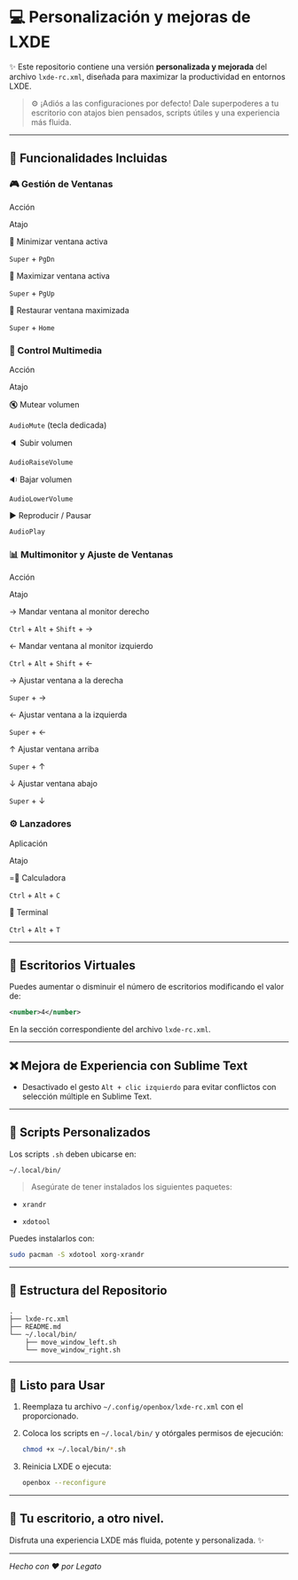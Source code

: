 # 💻 Personalización y mejoras de LXDE

✨ Este repositorio contiene una versión **personalizada y mejorada** del archivo `lxde-rc.xml`, diseñada para maximizar la productividad en entornos LXDE.

> ⚙️ ¡Adiós a las configuraciones por defecto! Dale superpoderes a tu escritorio con atajos bien pensados, scripts útiles y una experiencia más fluida.

----------

## 🧠 Funcionalidades Incluidas

### 🎮 Gestión de Ventanas

Acción

Atajo

🔕 Minimizar ventana activa

`Super` + `PgDn`

🔖 Maximizar ventana activa

`Super` + `PgUp`

🔳 Restaurar ventana maximizada

`Super` + `Home`

### 🎵 Control Multimedia

Acción

Atajo

🔇 Mutear volumen

`AudioMute` (tecla dedicada)

🔈 Subir volumen

`AudioRaiseVolume`

🔉 Bajar volumen

`AudioLowerVolume`

▶️ Reproducir / Pausar

`AudioPlay`

### 📊 Multimonitor y Ajuste de Ventanas

Acción

Atajo

→ Mandar ventana al monitor derecho

`Ctrl` + `Alt` + `Shift` + →

← Mandar ventana al monitor izquierdo

`Ctrl` + `Alt` + `Shift` + ←

→ Ajustar ventana a la derecha

`Super` + →

← Ajustar ventana a la izquierda

`Super` + ←

↑ Ajustar ventana arriba

`Super` + ↑

↓ Ajustar ventana abajo

`Super` + ↓

### ⚙️ Lanzadores

Aplicación

Atajo

=⃣ Calculadora

`Ctrl` + `Alt` + `C`

💪 Terminal

`Ctrl` + `Alt` + `T`

----------

## 📄 Escritorios Virtuales

Puedes aumentar o disminuir el número de escritorios modificando el valor de:

```xml
<number>4</number>

```

En la sección correspondiente del archivo `lxde-rc.xml`.

----------

## ❌ Mejora de Experiencia con Sublime Text

-   Desactivado el gesto `Alt + clic izquierdo` para evitar conflictos con selección múltiple en Sublime Text.
    

----------

## 🔧 Scripts Personalizados

Los  scripts `.sh` deben ubicarse en:

```
~/.local/bin/

```

> Asegúrate de tener instalados los siguientes paquetes:

-   `xrandr`
    
-   `xdotool`
    

Puedes instalarlos con:

```bash
sudo pacman -S xdotool xorg-xrandr

```

----------

## 📁 Estructura del Repositorio

```
.
├── lxde-rc.xml
├── README.md
└── ~/.local/bin/
    ├── move_window_left.sh
    └── move_window_right.sh

```

----------

## 🚀 Listo para Usar

1.  Reemplaza tu archivo `~/.config/openbox/lxde-rc.xml` con el proporcionado.
    
2.  Coloca los scripts en `~/.local/bin/` y otórgales permisos de ejecución:
    
    ```bash
    chmod +x ~/.local/bin/*.sh
    
    ```
    
3.  Reinicia LXDE o ejecuta:
    
    ```bash
    openbox --reconfigure
    
    ```
    

----------

## 🚀 Tu escritorio, a otro nivel.

Disfruta una experiencia LXDE más fluida, potente y personalizada. ✨

----------

_Hecho con ❤️ por Legato_
